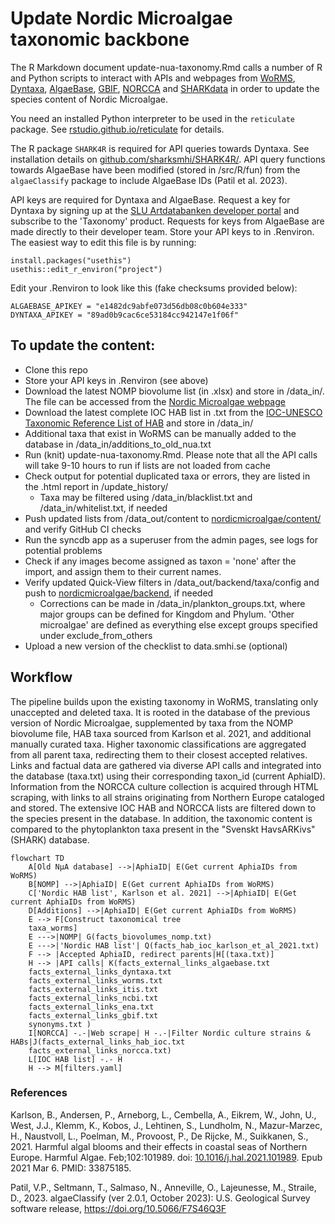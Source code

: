 # Update Nordic Microalgae taxonomic backbone

The R Markdown document update-nua-taxonomy.Rmd calls a number of R and Python scripts to interact with APIs and webpages from [WoRMS](https://www.marinespecies.org/), [Dyntaxa](https://namnochslaktskap.artfakta.se/), [AlgaeBase](https://www.algaebase.org/), [GBIF](https://www.gbif.org/), [NORCCA](https://norcca.scrol.net/) and [SHARKdata](https://sharkdata.smhi.se/) in order to update the species content of Nordic Microalgae.

You need an installed Python interpreter to be used in the ```reticulate``` package. See [rstudio.github.io/reticulate](https://rstudio.github.io/reticulate/) for details.

The R package ```SHARK4R``` is required for API queries towards Dyntaxa. See installation details on [github.com/sharksmhi/SHARK4R/](https://github.com/sharksmhi/SHARK4R/). API query functions towards AlgaeBase have been modified (stored in /src/R/fun) from the ```algaeClassify``` package to include AlgaeBase IDs (Patil et al. 2023).

API keys are required for Dyntaxa and AlgaeBase. Request a key for Dyntaxa by signing up at the [SLU Artdatabanken developer portal](https://api-portal.artdatabanken.se/) and subscribe to the 'Taxonomy' product. Requests for keys from AlgaeBase are made directly to their developer team. Store your API keys to in .Renviron. The easiest way to edit this file is by running:
```
install.packages("usethis")
usethis::edit_r_environ("project")
```
Edit your .Renviron to look like this (fake checksums provided below):
```
ALGAEBASE_APIKEY = "e1482dc9abfe073d56db08c0b604e333"
DYNTAXA_APIKEY = "89ad0b9cac6ce53184cc942147e1f06f"
```

## To update the content:
* Clone this repo
* Store your API keys in .Renviron (see above)
* Download the latest NOMP biovolume list (in .xlsx) and store in /data_in/. The file can be accessed from the [Nordic Microalgae webpage](http://nordicmicroalgae.org/tools)
* Download the latest complete IOC HAB list in .txt from the [IOC-UNESCO Taxonomic Reference List of HAB](https://www.marinespecies.org/hab/aphia.php?p=download&what=taxlist) and store in /data_in/
* Additional taxa that exist in WoRMS can be manually added to the database in /data_in/additions_to_old_nua.txt
* Run (knit) update-nua-taxonomy.Rmd. Please note that all the API calls will take 9-10 hours to run if lists are not loaded from cache
* Check output for potential duplicated taxa or errors, they are listed in the .html report in /update_history/
  * Taxa may be filtered using /data_in/blacklist.txt and /data_in/whitelist.txt, if needed
* Push updated lists from /data_out/content to [nordicmicroalgae/content/](https://github.com/nordicmicroalgae/content/) and verify GitHub CI checks
* Run the syncdb app as a superuser from the admin pages, see logs for potential problems
* Check if any images become assigned as taxon = 'none' after the import, and assign them to their current names.
* Verify updated Quick-View filters in /data_out/backend/taxa/config and push to [nordicmicroalgae/backend](https://github.com/nordicmicroalgae/backend), if needed
  * Corrections can be made in /data_in/plankton_groups.txt, where major groups can be defined for Kingdom and Phylum. 'Other microalgae' are defined as everything else except groups specified under exclude_from_others
* Upload a new version of the checklist to data.smhi.se (optional)

## Workflow
The pipeline builds upon the existing taxonomy in WoRMS, translating only unaccepted and deleted taxa. It is rooted in the database of the previous version of Nordic Microalgae, supplemented by taxa from the NOMP biovolume file, HAB taxa sourced from Karlson et al. 2021, and additional manually curated taxa. Higher taxonomic classifications are aggregated from all parent taxa, redirecting them to their closest accepted relatives. Links and factual data are gathered via diverse API calls and  integrated into the database (taxa.txt) using their corresponding taxon_id (current AphiaID). Information from the NORCCA culture collection is acquired through HTML scraping, with links to all strains originating from Northern Europe cataloged and stored. The extensive IOC HAB and NORCCA lists are filtered down to the species present in the database. In addition, the taxonomic content is compared to the phytoplankton taxa present in the "Svenskt HavsARKivs" (SHARK) database.

```mermaid
flowchart TD
    A[Old NµA database] -->|AphiaID| E(Get current AphiaIDs from WoRMS)
    B[NOMP] -->|AphiaID| E(Get current AphiaIDs from WoRMS)
    C['Nordic HAB list', Karlson et al. 2021] -->|AphiaID| E(Get current AphiaIDs from WoRMS)
    D[Additions] -->|AphiaID| E(Get current AphiaIDs from WoRMS)
    E --> F[Construct taxonomical tree
    taxa_worms]
    E --->|NOMP| G(facts_biovolumes_nomp.txt)
    E --->|'Nordic HAB list'| Q(facts_hab_ioc_karlson_et_al_2021.txt)
    F --> |Accepted AphiaID, redirect parents|H[(taxa.txt)]
    H --> |API calls| K(facts_external_links_algaebase.txt
    facts_external_links_dyntaxa.txt
    facts_external_links_worms.txt 
    facts_external_links_itis.txt
    facts_external_links_ncbi.txt
    facts_external_links_ena.txt
    facts_external_links_gbif.txt
    synonyms.txt )
    I[NORCCA] -.-|Web scrape| H -.-|Filter Nordic culture strains & HABs|J(facts_external_links_hab_ioc.txt
    facts_external_links_norcca.txt)
    L[IOC HAB list] -.- H
    H --> M[filters.yaml]
```
### References

Karlson, B., Andersen, P., Arneborg, L., Cembella, A., Eikrem, W., John, U., West, J.J., Klemm, K., Kobos, J., Lehtinen, S., Lundholm, N., Mazur-Marzec, H., Naustvoll, L., Poelman, M., Provoost, P., De Rijcke, M., Suikkanen, S., 2021. Harmful algal blooms and their effects in coastal seas of Northern Europe. Harmful Algae. Feb;102:101989. doi: [10.1016/j.hal.2021.101989](https://doi.org/10.1016/j.hal.2021.101989). Epub 2021 Mar 6. PMID: 33875185.

Patil, V.P., Seltmann, T., Salmaso, N., Anneville, O., Lajeunesse, M., Straile, D., 2023. algaeClassify (ver 2.0.1, October 2023): U.S. Geological Survey software release, https://doi.org/10.5066/F7S46Q3F
